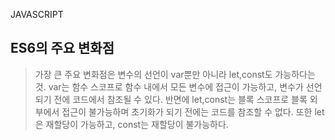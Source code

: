 JAVASCRIPT

## ES6의 주요 변화점

> 가장 큰 주요 변화점은 변수의 선언이 var뿐만 아니라 let,const도 가능하다는 것. var는 함수 스코프로 함수 내에서 모든 변수에 접근이 가능하고, 변수가 선언되기 전에 코드에서 참조될 수 있다. 반면에 let,const는 블록 스코프로 블록 외부에서 접근이 불가능하며 초기화가 되기 전에는 코드를 참조할 수 없다. 또한 let은 재할당이 가능하고, const는 재할당이 불가능하다.
